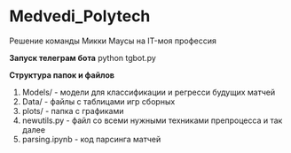 # Medvedi_Polytech
Решение команды Микки Маусы на IT-моя профессия

**Запуск телеграм бота**
python tgbot.py

**Структура папок и файлов**
1) Models/ - модели для классификации и регресси будущих матчей
2) Data/ - файлы с таблицами игр сборных
3) plots/ - папка с графиками
4) newutils.py - файл со всеми нужными техниками препроцесса и так далее
5) parsing.ipynb - код парсинга матчей
